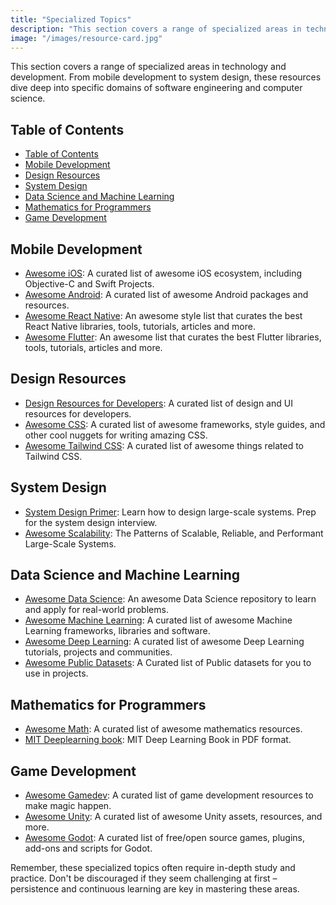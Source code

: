 ```yaml
---
title: "Specialized Topics"
description: "This section covers a range of specialized areas in technology and development. From mobile development to system design, these resources dive deep into specific domains of software engineering and computer science."
image: "/images/resource-card.jpg"
---
```


This section covers a range of specialized areas in technology and development. From mobile development to system design, these resources dive deep into specific domains of software engineering and computer science.

## Table of Contents
- [Table of Contents](#table-of-contents)
- [Mobile Development](#mobile-development)
- [Design Resources](#design-resources)
- [System Design](#system-design)
- [Data Science and Machine Learning](#data-science-and-machine-learning)
- [Mathematics for Programmers](#mathematics-for-programmers)
- [Game Development](#game-development)

## Mobile Development

- <a href="https://github.com/vsouza/awesome-ios" target="_blank" rel="noopener noreferrer">Awesome iOS</a>: A curated list of awesome iOS ecosystem, including Objective-C and Swift Projects.
- <a href="https://github.com/JStumpp/awesome-android" target="_blank" rel="noopener noreferrer">Awesome Android</a>: A curated list of awesome Android packages and resources.
- <a href="https://github.com/jondot/awesome-react-native" target="_blank" rel="noopener noreferrer">Awesome React Native</a>: An awesome style list that curates the best React Native libraries, tools, tutorials, articles and more.
- <a href="https://github.com/Solido/awesome-flutter" target="_blank" rel="noopener noreferrer">Awesome Flutter</a>: An awesome list that curates the best Flutter libraries, tools, tutorials, articles and more.

## Design Resources

- <a href="https://github.com/bradtraversy/design-resources-for-developers" target="_blank" rel="noopener noreferrer">Design Resources for Developers</a>: A curated list of design and UI resources for developers.
- <a href="https://github.com/awesome-css-group/awesome-css" target="_blank" rel="noopener noreferrer">Awesome CSS</a>: A curated list of awesome frameworks, style guides, and other cool nuggets for writing amazing CSS.
- <a href="https://github.com/aniftyco/awesome-tailwindcss" target="_blank" rel="noopener noreferrer">Awesome Tailwind CSS</a>: A curated list of awesome things related to Tailwind CSS.

## System Design

- <a href="https://github.com/donnemartin/system-design-primer" target="_blank" rel="noopener noreferrer">System Design Primer</a>: Learn how to design large-scale systems. Prep for the system design interview.
- <a href="https://github.com/binhnguyennus/awesome-scalability" target="_blank" rel="noopener noreferrer">Awesome Scalability</a>: The Patterns of Scalable, Reliable, and Performant Large-Scale Systems.

## Data Science and Machine Learning

- <a href="https://github.com/academic/awesome-datascience" target="_blank" rel="noopener noreferrer">Awesome Data Science</a>: An awesome Data Science repository to learn and apply for real-world problems.
- <a href="https://github.com/josephmisiti/awesome-machine-learning" target="_blank" rel="noopener noreferrer">Awesome Machine Learning</a>: A curated list of awesome Machine Learning frameworks, libraries and software.
- <a href="https://github.com/ChristosChristofidis/awesome-deep-learning" target="_blank" rel="noopener noreferrer">Awesome Deep Learning</a>: A curated list of awesome Deep Learning tutorials, projects and communities.
- <a href="https://github.com/awesomedata/awesome-public-datasets" target="_blank" rel="noopener noreferrer">Awesome Public Datasets</a>: A Curated list of Public datasets for you to use in projects.

## Mathematics for Programmers

- <a href="https://github.com/rossant/awesome-math" target="_blank" rel="noopener noreferrer">Awesome Math</a>: A curated list of awesome mathematics resources.
- <a href="https://github.com/janishar/mit-deep-learning-book-pdf" target="_blank" rel="noopener noreferrer">MIT Deeplearning book</a>: MIT Deep Learning Book in PDF format.

## Game Development

- <a href="https://github.com/Calinou/awesome-gamedev" target="_blank" rel="noopener noreferrer">Awesome Gamedev</a>: A curated list of game development resources to make magic happen.
- <a href="https://github.com/RyanNielson/awesome-unity" target="_blank" rel="noopener noreferrer">Awesome Unity</a>: A curated list of awesome Unity assets, resources, and more.
- <a href="https://github.com/godotengine/awesome-godot" target="_blank" rel="noopener noreferrer">Awesome Godot</a>: A curated list of free/open source games, plugins, add-ons and scripts for Godot.


Remember, these specialized topics often require in-depth study and practice. Don't be discouraged if they seem challenging at first – persistence and continuous learning are key in mastering these areas.